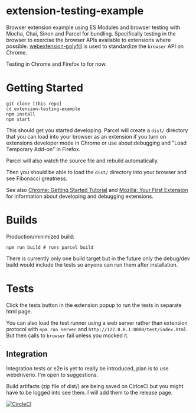 
# extension-testing-example

Browser extension example using ES Modules and browser testing with Mocha,
Chai, Sinon and Parcel for bundling.  Specifically testing in the browser to
exercise the browser APIs available to extensions where possible.
[webextension-polyfill](https://github.com/mozilla/webextension-polyfill) is
used to standardize the `browser` API on Chrome.

Testing in Chrome and Firefox to for now.

# Getting Started

```
git clone [this repo]
cd extension-testing-example
npm install
npm start
```

This should get you started developing.  Parcel will create a `dist/` directory
that you can load into your browser as an extension if you turn on extensions
developer mode in Chrome or use about:debugging and "Load Temporary Add-on" in
Firefox.

Parcel will also watch the source file and rebuild automatically.

Then you should be able to load the `dist/` directory into your browser and see
Fibonacci greatness.

See also [Chrome: Getting Started
Tutorial](https://developers.chrome.com/extensions/getstarted) and 
[Mozilla: Your First Extension](https://developer.mozilla.org/en-US/docs/Mozilla/Add-ons/WebExtensions/Your_first_WebExtension) for information about developing and debugging extensions.

# Builds

Production/minimized build:

```
npm run build # runs parcel build
```

There is currently only one build target but in the future only the debug/dev
build would include the tests so anyone can run them after installation.

# Tests

Click the tests button in the extension popup to run the tests in separate html
page.

You can also load the test runner using a web server rather than extension
protocol with `npm run server` and `http://127.0.0.1:8080/test/index.html`.
But then calls to `browser` fail unless you mocked it.

## Integration

Integration tests or e2e is yet to really be introduced, plan is to use
webdriverio.  I'm open to suggestions.

Build artifacts (zip file of dist/) are being saved on CirlceCI but you might
have to be logged into see them.  I will add them to the release page.

[![CircleCI](https://circleci.com/gh/mandric/extension-testing-example.svg?style=svg)](https://circleci.com/gh/mandric/extension-testing-example)
